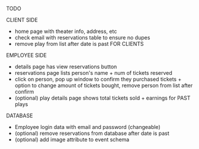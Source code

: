 TODO

CLIENT SIDE

- home page with theater info, address, etc
- check email with reservations table to ensure no dupes
- remove play from list after date is past FOR CLIENTS

EMPLOYEE SIDE

- details page has view reservations button
- reservations page lists person's name + num of tickets reserved
- click on person, pop up window to confirm they purchased tickets + option to change amount of tickets bought, remove person from list after confirm
- (optional) play details page shows total tickets sold + earnings for PAST plays

DATABASE

- Employee login data with email and password (changeable)
- (optional) remove reservations from database after date is past
- (optional) add image attribute to event schema
